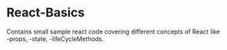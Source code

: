 # React-Basics

Contains small sample react code covering different concepts of React like
  -props,
  -state,
  -lifeCycleMethods.
  
